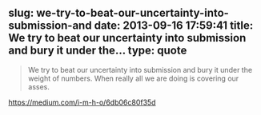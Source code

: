 slug: we-try-to-beat-our-uncertainty-into-submission-and
date: 2013-09-16 17:59:41
title: We try to beat our uncertainty into submission and bury it under the...
type: quote
---

> We try to beat our uncertainty into submission and bury it under the weight of numbers. When really all we are doing is covering our asses.

[](https://medium.com/i-m-h-o/6db06c80f35d)<https://medium.com/i-m-h-o/6db06c80f35d>
